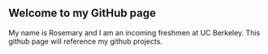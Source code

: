 ## Welcome to my GitHub page

My name is Rosemary and I am an incoming freshmen at UC Berkeley.
This github page will reference my github projects.


